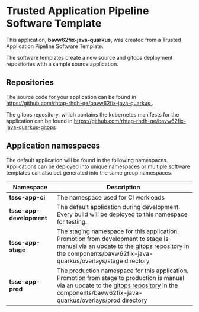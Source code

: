 # Trusted Application Pipeline Software Template

This application, **bavw62fix-java-quarkus**, was created from a Trusted Application Pipeline Software Template.

The software templates create a new source and gitops deployment repositories with a sample source application. 

## Repositories

The source code for your application can be found in [https://github.com/rhtap-rhdh-qe/bavw62fix-java-quarkus ](https://github.com/rhtap-rhdh-qe/bavw62fix-java-quarkus ).
 
The gitops repository, which contains the kubernetes manifests for the application can be found in 
[https://github.com/rhtap-rhdh-qe/bavw62fix-java-quarkus-gitops ](https://github.com/rhtap-rhdh-qe/bavw62fix-java-quarkus-gitops ) 

## Application namespaces 

The default application will be found in the following namespaces. Applications can be deployed into unique namespaces or multiple software templates can also bet generated into the same group namespaces.  

|  Namespace   |  Description   |  
| -------- | -------- |
| **tssc-app-ci** | The namespace used for CI workloads |
| **tssc-app-development** | The default application during development. Every build will be deployed to this namespace for testing. |
| **tssc-app-stage** | The staging namespace for this application. Promotion from development to stage is manual via an update to the [gitops repository](https://github.com/rhtap-rhdh-qe/bavw62fix-java-quarkus-gitops ) in the components/bavw62fix-java-quarkus/overlays/stage directory |
| **tssc-app-prod** | The production namespace for this application. Promotion from stage to production is manual via an update to the [gitops repository](https://github.com/rhtap-rhdh-qe/bavw62fix-java-quarkus-gitops ) in the components/bavw62fix-java-quarkus/overlays/prod directory |